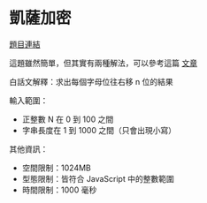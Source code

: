 # 凱薩加密

[題目連結](https://oj.lidemy.com/problem/1034)

這題雖然簡單，但其實有兩種解法，可以參考這篇 [文章](https://jubeatt.github.io/2021/12/28/calculate-distance/)

白話文解釋：求出每個字母位往右移 n 位的結果

輸入範圍：
- 正整數 N 在 0 到 100 之間
- 字串長度在 1 到 1000 之間（只會出現小寫）

其他資訊：
- 空間限制：1024MB
- 型態限制：皆符合 JavaScript 中的整數範圍
- 時間限制：1000 毫秒